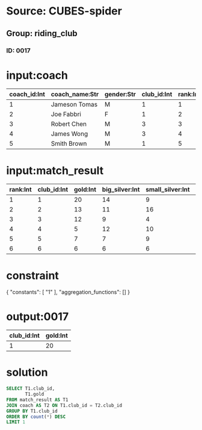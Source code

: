 # Source: CUBES-spider
## Group: riding_club
### ID: 0017

# input:coach

| coach_id:Int | coach_name:Str | gender:Str | club_id:Int | rank:Int |
|---|---|---|---|---|
| 1 | Jameson Tomas | M | 1 | 1 |
| 2 | Joe Fabbri | F | 1 | 2 |
| 3 | Robert Chen | M | 3 | 3 |
| 4 | James Wong | M | 3 | 4 |
| 5 | Smith Brown | M | 1 | 5 |

# input:match_result

| rank:Int | club_id:Int | gold:Int | big_silver:Int | small_silver:Int | bronze:Int | points:Int |
|---|---|---|---|---|---|---|
| 1 | 1 | 20 | 14 | 9 | 8 | 168 |
| 2 | 2 | 13 | 11 | 16 | 9 | 139 |
| 3 | 3 | 12 | 9 | 4 | 7 | 102 |
| 4 | 4 | 5 | 12 | 10 | 8 | 89 |
| 5 | 5 | 7 | 7 | 9 | 10 | 84 |
| 6 | 6 | 6 | 6 | 6 | 6 | 66 |

# constraint

{
  "constants": [
    "1"
  ],
  "aggregation_functions": []
}

# output:0017

| club_id:Int | gold:Int |
|---|---|
| 1 | 20 |

# solution

```sql
SELECT T1.club_id,
       T1.gold
FROM match_result AS T1
JOIN coach AS T2 ON T1.club_id = T2.club_id
GROUP BY T1.club_id
ORDER BY count(*) DESC
LIMIT 1
```

